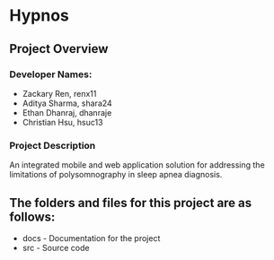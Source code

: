# Hypnos

## Project Overview

### Developer Names:

- Zackary Ren, renx11
- Aditya Sharma, shara24
- Ethan Dhanraj, dhanraje
- Christian Hsu, hsuc13

### Project Description

An integrated mobile and web application solution for addressing the limitations of polysomnography in sleep apnea diagnosis.

## The folders and files for this project are as follows:

- docs - Documentation for the project
- src - Source code
